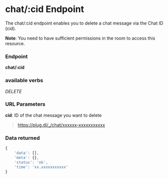 # chat/:cid Endpoint

The chat/:cid endpoint enables you to delete a chat message via the Chat ID (cid).

**Note**: You need to have sufficient permissions in the room to access this resource.

### Endpoint

**chat/:cid**

### available verbs

_DELETE_

### URL Parameters

**cid**: ID of the chat message you want to delete

>https://plug.dj/_/chat/xxxxxx-xxxxxxxxxxx

### Data returned

```js
{
    'data': [],
    'meta': {},
    'status': 'ok',
    'time': 'xx.xxxxxxxxxxx'
}
```